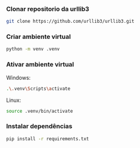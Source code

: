 

### Clonar repositorio da urllib3

```bash
git clone https://github.com/urllib3/urllib3.git
```

### Criar ambiente virtual

```bash
python -m venv .venv
```

### Ativar ambiente virtual

Windows:

```bash
.\.venv\Scripts\activate
```

Linux:

```bash
source .venv/bin/activate
```

### Instalar dependências

```bash
pip install -r requirements.txt
```
